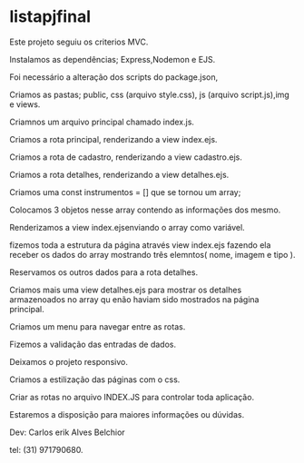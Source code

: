 # listapjfinal
Este projeto seguiu os criterios MVC.

Instalamos as dependências; Express,Nodemon e EJS.

Foi necessário a alteração dos scripts do package.json, 

Criamos as pastas; public, css (arquivo style.css), js (arquivo script.js),img e views.

Criamnos um arquivo principal chamado index.js.

Criamos a rota principal, renderizando a view index.ejs.

Criamos a rota de cadastro, renderizando a view cadastro.ejs.

Criamos a rota detalhes, renderizando a view detalhes.ejs.

Criamos uma const instrumentos = [] que se tornou um array;

Colocamos 3 objetos nesse array contendo as informações dos mesmo.

Renderizamos a view index.ejsenviando o array como variável.

fizemos toda a estrutura da página através view index.ejs fazendo ela receber os dados do array mostrando três elemntos( nome, imagem e tipo ). 

Reservamos os outros dados para a rota detalhes.

Criamos mais uma view detalhes.ejs para mostrar os detalhes armazenoados no array qu enão haviam sido mostrados na página principal.


Criamos um menu para navegar entre as rotas.


Fizemos a validação das entradas de dados.


Deixamos o projeto responsivo.

Criamos a estilização das páginas com o css. 


Criar as rotas no arquivo INDEX.JS para controlar toda aplicação. 


Estaremos a disposição para maiores informações ou dúvidas.

Dev: Carlos erik Alves Belchior

tel: (31) 971790680.
